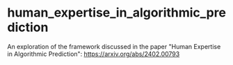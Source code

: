 # human_expertise_in_algorithmic_prediction
An exploration of the framework discussed in the paper "Human Expertise in Algorithmic Prediction": https://arxiv.org/abs/2402.00793
